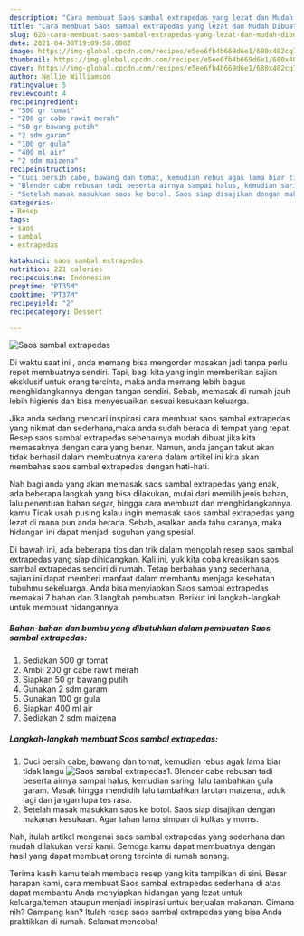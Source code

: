 ```yaml
---
description: "Cara membuat Saos sambal extrapedas yang lezat dan Mudah Dibuat"
title: "Cara membuat Saos sambal extrapedas yang lezat dan Mudah Dibuat"
slug: 626-cara-membuat-saos-sambal-extrapedas-yang-lezat-dan-mudah-dibuat
date: 2021-04-30T19:09:58.890Z
image: https://img-global.cpcdn.com/recipes/e5ee6fb4b669d6e1/680x482cq70/saos-sambal-extrapedas-foto-resep-utama.jpg
thumbnail: https://img-global.cpcdn.com/recipes/e5ee6fb4b669d6e1/680x482cq70/saos-sambal-extrapedas-foto-resep-utama.jpg
cover: https://img-global.cpcdn.com/recipes/e5ee6fb4b669d6e1/680x482cq70/saos-sambal-extrapedas-foto-resep-utama.jpg
author: Nellie Williamson
ratingvalue: 5
reviewcount: 4
recipeingredient:
- "500 gr tomat"
- "200 gr cabe rawit merah"
- "50 gr bawang putih"
- "2 sdm garam"
- "100 gr gula"
- "400 ml air"
- "2 sdm maizena"
recipeinstructions:
- "Cuci bersih cabe, bawang dan tomat, kemudian rebus agak lama biar tidak langu"
- "Blender cabe rebusan tadi beserta airnya sampai halus, kemudian saring, lalu tambahkan gula garam. Masak hingga mendidih lalu tambahkan larutan maizena,, aduk lagi dan jangan lupa tes rasa."
- "Setelah masak masukkan saos ke botol. Saos siap disajikan dengan makanan kesukaan. Agar tahan lama simpan di kulkas y moms."
categories:
- Resep
tags:
- saos
- sambal
- extrapedas

katakunci: saos sambal extrapedas 
nutrition: 221 calories
recipecuisine: Indonesian
preptime: "PT35M"
cooktime: "PT37M"
recipeyield: "2"
recipecategory: Dessert

---
```



![Saos sambal extrapedas](https://img-global.cpcdn.com/recipes/e5ee6fb4b669d6e1/680x482cq70/saos-sambal-extrapedas-foto-resep-utama.jpg)

Di waktu  saat ini , anda memang bisa mengorder masakan jadi tanpa perlu repot membuatnya sendiri. Tapi, bagi kita yang ingin memberikan sajian eksklusif untuk orang tercinta, maka anda memang lebih bagus menghidangkannya dengan tangan sendiri. Sebab, memasak di rumah jauh lebih higienis dan bisa menyesuaikan sesuai kesukaan keluarga.

Jika anda sedang mencari inspirasi cara membuat saos sambal extrapedas yang nikmat dan sederhana,maka anda sudah berada di tempat yang tepat. Resep saos sambal extrapedas  sebenarnya mudah dibuat jika kita memasaknya dengan cara yang benar. Namun, anda jangan takut akan tidak berhasil dalam membuatnya 
karena dalam artikel ini kita akan membahas saos sambal extrapedas dengan hati-hati.  



Nah bagi anda yang akan memasak saos sambal extrapedas yang enak, ada beberapa langkah yang bisa dilakukan, mulai dari memilih jenis bahan, lalu penentuan bahan segar, hingga cara membuat dan menghidangkannya. kamu Tidak usah pusing kalau ingin memasak saos sambal extrapedas yang lezat di mana pun anda berada. Sebab, asalkan anda  tahu caranya, maka hidangan ini dapat menjadi suguhan yang spesial.

Di bawah ini, ada beberapa tips dan trik dalam mengolah resep saos sambal extrapedas yang siap dihidangkan. Kali ini, yuk kita coba kreasikan saos sambal extrapedas sendiri di rumah. Tetap berbahan yang sederhana, sajian ini dapat memberi manfaat dalam membantu menjaga kesehatan tubuhmu sekeluarga. Anda bisa menyiapkan Saos sambal extrapedas memakai 7 bahan dan 3 langkah pembuatan. Berikut ini langkah-langkah untuk membuat hidangannya.

<!--inarticleads1-->

##### Bahan-bahan dan bumbu yang dibutuhkan dalam pembuatan Saos sambal extrapedas:

1. Sediakan 500 gr tomat
1. Ambil 200 gr cabe rawit merah
1. Siapkan 50 gr bawang putih
1. Gunakan 2 sdm garam
1. Gunakan 100 gr gula
1. Siapkan 400 ml air
1. Sediakan 2 sdm maizena




<!--inarticleads2-->

##### Langkah-langkah membuat Saos sambal extrapedas:

1. Cuci bersih cabe, bawang dan tomat, kemudian rebus agak lama biar tidak langu
<img src="https://img-global.cpcdn.com/steps/54e2848bdd26a65a/160x128cq70/saos-sambal-extrapedas-langkah-memasak-1-foto.jpg" alt="Saos sambal extrapedas">1. Blender cabe rebusan tadi beserta airnya sampai halus, kemudian saring, lalu tambahkan gula garam. Masak hingga mendidih lalu tambahkan larutan maizena,, aduk lagi dan jangan lupa tes rasa.
1. Setelah masak masukkan saos ke botol. Saos siap disajikan dengan makanan kesukaan. Agar tahan lama simpan di kulkas y moms.




Nah, itulah artikel mengenai  saos sambal extrapedas  yang sederhana dan mudah dilakukan versi kami. Semoga kamu dapat membuatnya dengan hasil yang dapat membuat oreng tercinta di rumah senang. 

Terima kasih kamu telah membaca resep yang kita tampilkan di sini. Besar harapan kami, cara membuat  Saos sambal extrapedas sederhana di atas dapat membantu Anda menyiapkan hidangan yang lezat untuk keluarga/teman ataupun menjadi inspirasi untuk berjualan makanan. Gimana nih? Gampang kan? Itulah resep saos sambal extrapedas yang bisa Anda praktikkan di rumah. Selamat mencoba!


